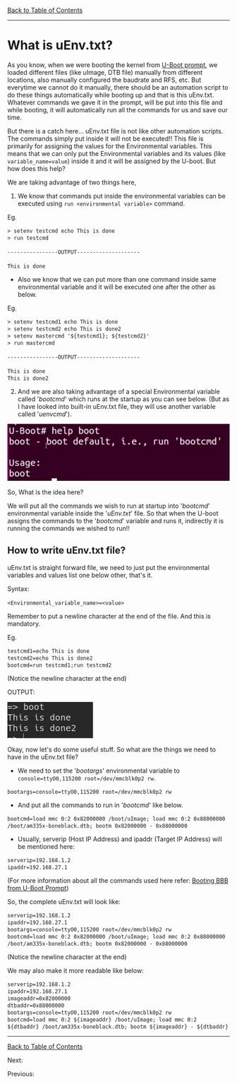 [Back to Table of Contents](../Notes.md)
***

# What is uEnv.txt?
As you know, when we were booting the kernel from [U-Boot prompt](Booting_BBB_from_Uboot_prompt.md), we loaded different files (like uImage, DTB file) manually from different locations, also manually configured the baudrate and RFS, etc. But everytime we cannot do it manually, there should be an automation script to do these things automatically while booting up and that is this uEnv.txt. Whatever commands we gave it in the prompt, will be put into this file and while booting, it will automatically run all the commands for us and save our time.

But there is a catch here... uEnv.txt file is not like other automation scripts. The commands simply put inside it will not be executed!! This file is primarily for assigning the values for the Environmental variables. This means that we can only put the Environmental variables and its values (like `variable_name=value`) inside it and it will be assigned by the U-boot. But how does this help?

We are taking advantage of two things here,
1. We know that commands put inside the environmental variables can be executed using `run <environmental variable>` command. 

Eg. 
```
> setenv testcmd echo This is done
> run testcmd

----------------OUTPUT--------------------

This is done
```
* Also we know that we can put more than one command inside same environmental variable and it will be executed one after the other as below.

Eg. 
```
> setenv testcmd1 echo This is done
> setenv testcmd2 echo This is done2
> setenv mastercmd '${testcmd1}; ${testcmd2}' 
> run mastercmd 

----------------OUTPUT--------------------

This is done
This is done2
```

2. And we are also taking advantage of a special Environmental variable called '_bootcmd_' which runs at the startup as you can see below. (But as I have looked into built-in uEnv.txt file, they will use another variable called '_uenvcmd_').

![help bootcmd](../Images/Bootcmd.png)

So, What is the idea here?

We will put all the commands we wish to run at startup into '_bootcmd_' environmental variable inside the '_uEnv.txt_' file. So that when the U-boot assigns the commands to the '_bootcmd_' variable and runs it, indirectly it is running the commands we wished to run!!

## How to write uEnv.txt file?

uEnv.txt is straight forward file, we need to just put the environmental variables and values list one below other, that's it.

Syntax:

`<Environmental_variable_name>=<value>`

Remember to put a newline character at the end of the file. And this is mandatory.

Eg.
```
testcmd1=echo This is done
testcmd2=echo This is done2
bootcmd=run testcmd1;run testcmd2

```

(Notice the newline character at the end)

OUTPUT:

![uEnv.txt Output](../Images/uEnvOutput.png)


Okay, now let's do some useful stuff. So what are the things we need to have in the uEnv.txt file?

* We need to set the '_bootargs_' environmental variable to `console=ttyO0,115200 root=/dev/mmcblk0p2 rw`.

```
bootargs=console=ttyO0,115200 root=/dev/mmcblk0p2 rw
```

* And put all the commands to run in '_bootcmd_' like below.

```
bootcmd=load mmc 0:2 0x82000000 /boot/uImage; load mmc 0:2 0x88000000 /boot/am335x-boneblack.dtb; bootm 0x82000000 - 0x88000000 
```

* Usually, serverip (Host IP Address) and ipaddr (Target IP Address) will be mentioned here:

```
serverip=192.168.1.2
ipaddr=192.168.27.1
```

(For more information about all the commands used here refer: [Booting BBB from U-Boot Prompt](Booting_BBB_from_Uboot_prompt.md))

So, the complete uEnv.txt will look like:
```
serverip=192.168.1.2
ipaddr=192.168.27.1
bootargs=console=ttyO0,115200 root=/dev/mmcblk0p2 rw
bootcmd=load mmc 0:2 0x82000000 /boot/uImage; load mmc 0:2 0x88000000 /boot/am335x-boneblack.dtb; bootm 0x82000000 - 0x88000000 

```

(Notice the newline character at the end)

We may also make it more readable like below:

```
serverip=192.168.1.2
ipaddr=192.168.27.1
imageaddr=0x82000000
dtbaddr=0x88000000
bootargs=console=ttyO0,115200 root=/dev/mmcblk0p2 rw
bootcmd=load mmc 0:2 ${imageaddr} /boot/uImage; load mmc 0:2 ${dtbaddr} /boot/am335x-boneblack.dtb; bootm ${imageaddr} - ${dtbaddr} 

```
***

[Back to Table of Contents](../Notes.md)

Next: []()

Previous: []()



